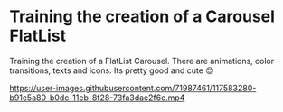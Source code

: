 # Training the creation of a Carousel FlatList
 Training the creation of a FlatList Carousel. There are animations, color transitions, texts and icons. Its pretty good and cute 😊

https://user-images.githubusercontent.com/71987461/117583280-b91e5a80-b0dc-11eb-8f28-73fa3dae2f6c.mp4
